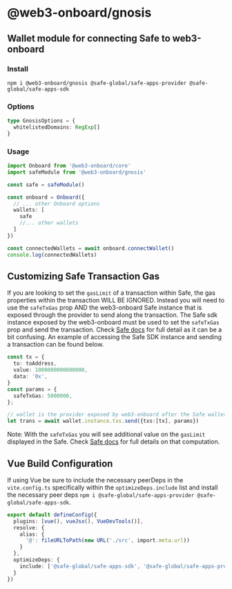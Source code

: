 # @web3-onboard/gnosis

## Wallet module for connecting Safe to web3-onboard

### Install

`npm i @web3-onboard/gnosis @safe-global/safe-apps-provider @safe-global/safe-apps-sdk`

### Options

```typescript
type GnosisOptions = {
  whitelistedDomains: RegExp[]
}
```

### Usage

```typescript
import Onboard from '@web3-onboard/core'
import safeModule from '@web3-onboard/gnosis'

const safe = safeModule()

const onboard = Onboard({
  // ... other Onboard options
  wallets: [
    safe
    //... other wallets
  ]
})

const connectedWallets = await onboard.connectWallet()
console.log(connectedWallets)
```

## Customizing Safe Transaction Gas

If you are looking to set the `gasLimit` of a transaction within Safe, the gas properties within the transaction WILL BE IGNORED.
Instead you will need to use the `safeTxGas` prop AND the web3-onboard Safe instance that is exposed through the provider to send along the transaction.
The Safe sdk instance exposed by the web3-onboard must be used to set the `safeTxGas` prop and send the transaction.
Check [Safe docs](https://github.com/safe-global/safe-contracts/blob/a6504a9afdeac186a8cdb29ad68b189523c80eda/docs/safe_tx_gas.md) for full detail as it can be a bit confusing.
An example of accessing the Safe SDK instance and sending a transaction can be found below.

```typescript
const tx = {
  to: toAddress,
  value: 1000000000000000,
  data: '0x',
}
const params = {
  safeTxGas: 5000000,
};

// wallet is the provider exposed by web3-onboard after the Safe wallet is connected
let trans = await wallet.instance.txs.send({txs:[tx], params})
```

Note: With the `safeTxGas` you will see additional value on the `gasLimit` displayed in the Safe. Check [Safe docs](https://github.com/safe-global/safe-contracts/blob/a6504a9afdeac186a8cdb29ad68b189523c80eda/docs/safe_tx_gas.md) for full details on that computation.


## Vue Build Configuration

If using Vue be sure to include the necessary peerDeps in the `vite.config.ts` specifically within the `optimizeDeps.include` list and install the necessary peer deps `npm i @safe-global/safe-apps-provider @safe-global/safe-apps-sdk`.

```typescript
export default defineConfig({
  plugins: [vue(), vueJsx(), VueDevTools()],
  resolve: {
    alias: {
      '@': fileURLToPath(new URL('./src', import.meta.url))
    }
  },
  optimizeDeps: {
    include: ['@safe-global/safe-apps-sdk', '@safe-global/safe-apps-provider']
  }
})
```